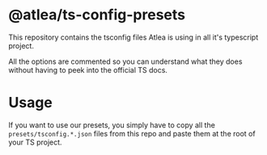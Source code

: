 # @atlea/ts-config-presets
This repository contains the tsconfig files Atlea is using in all it's typescript project.

All the options are commented so you can understand what they does without having to peek into the official TS docs.

Usage
=

If you want to use our presets, you simply have to copy all the `presets/tsconfig.*.json` files from this repo and paste them at the root of your TS project.
